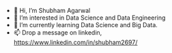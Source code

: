 - 👋 Hi, I’m Shubham Agarwal
- 👀 I’m interested in Data Science and Data Engineering
- 🌱 I’m currently learning Data Science and Big Data.
- 📫 Drop a message on linkedin, https://www.linkedin.com/in/shubham2697/

<!---
Shubham2697/Shubham2697 is a ✨ special ✨ repository because its `README.md` (this file) appears on your GitHub profile.
You can click the Preview link to take a look at your changes.
--->
